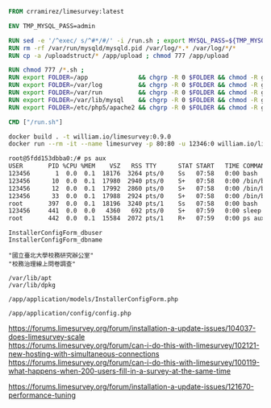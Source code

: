 ```dockerfile
FROM crramirez/limesurvey:latest

ENV TMP_MYSQL_PASS=admin

RUN sed -e '/^exec/ s/^#*/#/' -i /run.sh ; export MYSQL_PASS=${TMP_MYSQL_PASS} ; /run.sh ; sed -e '/^#exec/ s/^#*//' -i /run.sh
RUN rm -rf /var/run/mysqld/mysqld.pid /var/log/*.* /var/log/*/*
RUN cp -a /uploadstruct/* /app/upload ; chmod 777 /app/upload

RUN chmod 777 /*.sh ; 
RUN export FOLDER=/app              && chgrp -R 0 $FOLDER && chmod -R g+rw $FOLDER ; 
RUN export FOLDER=/var/log          && chgrp -R 0 $FOLDER && chmod -R g+rw $FOLDER ; 
RUN export FOLDER=/var/run          && chgrp -R 0 $FOLDER && chmod -R g+rw $FOLDER ; 
RUN export FOLDER=/var/lib/mysql    && chgrp -R 0 $FOLDER && chmod -R g+rwx $FOLDER ; 
RUN export FOLDER=/etc/php5/apache2 && chgrp -R 0 $FOLDER && chmod -R g+rw $FOLDER ; 

CMD ["/run.sh"]
```

```bash
docker build . -t william.io/limesurvey:0.9.0
docker run --rm -it --name limesurvey -p 80:80 -u 12346:0 william.io/limesurvey:0.9.0
```


```bash
root@5fdd153dbba0:/# ps aux
USER       PID %CPU %MEM    VSZ   RSS TTY      STAT START   TIME COMMAND
123456       1  0.0  0.1  18176  3264 pts/0    Ss   07:58   0:00 bash
123456      10  0.0  0.1  17980  2940 pts/0    S+   07:58   0:00 /bin/bash /start.sh
123456      12  0.0  0.1  17992  2860 pts/0    S+   07:58   0:00 /bin/bash ./run.sh
123456      33  0.0  0.1  17988  2924 pts/0    S+   07:58   0:00 /bin/bash /create_mysql_admin_user.sh
root       397  0.0  0.1  18196  3240 pts/1    Ss   07:58   0:00 bash
123456     441  0.0  0.0   4360   692 pts/0    S+   07:59   0:00 sleep 5
root       442  0.0  0.1  15584  2072 pts/1    R+   07:59   0:00 ps aux
```

```
InstallerConfigForm_dbuser
InstallerConfigForm_dbname

"國立臺北大學校務研究辦公室"
"校務治理線上問卷調查"

/var/lib/apt
/var/lib/dpkg

/app/application/models/InstallerConfigForm.php

/app/application/config/config.php
```


https://forums.limesurvey.org/forum/installation-a-update-issues/104037-does-limesurvey-scale  
https://forums.limesurvey.org/forum/can-i-do-this-with-limesurvey/102121-new-hosting-with-simultaneous-connections  
https://forums.limesurvey.org/forum/can-i-do-this-with-limesurvey/100119-what-happens-when-200-users-fill-in-a-survey-at-the-same-time  

https://forums.limesurvey.org/forum/installation-a-update-issues/121670-performance-tuning  

